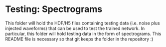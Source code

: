 # Testing: Spectrograms

This folder will hold the HDF/H5 files containing testing data (i.e. noise plus injected waveforms) that can be used to test the trained network. In particular, this folder will hold testing data in the form of spectrograms. This README file is necessary so that git keeps the folder in the repository :)
